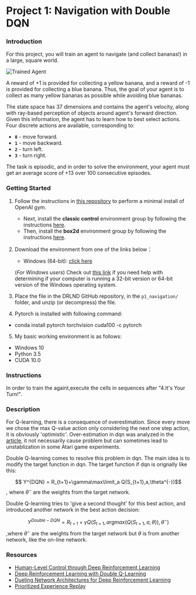 [//]: # (Image References)

[image1]: https://user-images.githubusercontent.com/10624937/42135619-d90f2f28-7d12-11e8-8823-82b970a54d7e.gif "Trained Agent"

# Project 1: Navigation with Double DQN

### Introduction

For this project, you will train an agent to navigate (and collect bananas!) in a large, square world.  

![Trained Agent][image1]

A reward of +1 is provided for collecting a yellow banana, and a reward of -1 is provided for collecting a blue banana.  Thus, the goal of your agent is to collect as many yellow bananas as possible while avoiding blue bananas.  

The state space has 37 dimensions and contains the agent's velocity, along with ray-based perception of objects around agent's forward direction.  Given this information, the agent has to learn how to best select actions.  Four discrete actions are available, corresponding to:
- **`0`** - move forward.
- **`1`** - move backward.
- **`2`** - turn left.
- **`3`** - turn right.

The task is episodic, and in order to solve the environment, your agent must get an average score of +13 over 100 consecutive episodes.

### Getting Started

1. Follow the instructions in [this repository](https://github.com/openai/gym) to perform a minimal install of OpenAI gym.  
	- Next, install the **classic control** environment group by following the instructions [here](https://github.com/openai/gym#classic-control).
	- Then, install the **box2d** environment group by following the instructions [here](https://github.com/openai/gym#box2d).

2. Download the environment from one of the links below：
    - Windows (64-bit): [click here](https://s3-us-west-1.amazonaws.com/udacity-drlnd/P1/Banana/Banana_Windows_x86_64.zip)
    
    (_For Windows users_) Check out [this link](https://support.microsoft.com/en-us/help/827218/how-to-determine-whether-a-computer-is-running-a-32-bit-version-or-64) if you need help with determining if your computer is running a 32-bit version or 64-bit version of the Windows operating system.


3. Place the file in the DRLND GitHub repository, in the `p1_navigation/` folder, and unzip (or decompress) the file. 

4. Pytorch is installed with following command:

- conda install pytorch torchvision cuda100 -c pytorch

5. My basic working environment is as follows:

- Windows 10
- Python 3.5
- CUDA 10.0

### Instructions

In order to train the againt,execute the cells in sequences after "4.It's Your Turn!".


### Description

For Q-learning, there is a consequence of overestimation. Since every move we chose the max Q-value action only considering the next one step action, it is obviously 'optimistic'. Over-estimation in dqn was analyzed in the [article](https://arxiv.org/abs/1509.06461), it not necessarily cause problem but can sometimes lead to unstablization in some Atari game experiments. 

Double Q-learning comes to resolve this problem in dqn. The main idea is to modify the target function in dqn. The target function if dqn is orignally like this:

$$ Y^{DQN} = R_{t+1}+\gamma\max\limit_a Q(S_{t+1},a,\theta^{-})$$, where $\theta^{-}$ are the weights from the target network.

Double Q-learning tries to 'give a second thought' for this best action, and introduced another network in the best action decision:

$$ Y^{Double-DQN} = R_{t+1}+\gamma Q(S_{t+1},argmax(Q(S_{t+1},a,\theta)),\theta^{-})$$,where $\theta^{-}$ are the weights from the target network but $\theta$ is from another network, like the on-line network.



### Resources

- [Human-Level Control through Deep Reinforcement Learning](https://storage.googleapis.com/deepmind-media/dqn/DQNNaturePaper.pdf)
- [Deep Reinforcement Learning with Double Q-Learning](https://arxiv.org/abs/1509.06461)
- [Dueling Network Architectures for Deep Reinforcement Learning](https://arxiv.org/abs/1511.06581)
- [Prioritized Experience Replay](https://arxiv.org/abs/1511.05952)